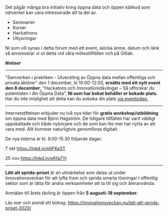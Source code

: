Det pågår många bra initiativ kring öppna data och öppen källkod som nätverket kan vara intresserade att ta del av.
- Seminarier 
- Kurser
- Hackathons
- Utlysningar

Ni som vill synas i detta forum med ett event, skicka ämne, datum och länk så annonserar vi ut detta vid våra mötestillfällen och på Gitlab. 

***Notiser***

****

"Samverkan i praktiken - Utveckling av Öppna data mellan offentliga och privata aktörer" den 1 december, kl 10:00-12:00, **ersätts med ett nytt event den 8 december**; "Hackatons och Innovationstävlingar – Så utforskar du potentialen i din Öppna Data". **Ni som har bokat behåller er bokade plats.**
Har du inte möjlighet att delta kan du avboka din plats [via eventsidan.](https://www.goto10.se/evenemang/hackatons-och-innovationstavlingar/) 



------------------------------------------------------------------------------------------------
Internetstiftelsen erbjuder nu två nya tider för **gratis workshop/utbildning** om öppna data med Björn Hagström. De tidigare tillfällen har varit väldigt uppskattade och både nybörjare och de som kan lite mer har nytta av att vara med. Allt kommer naturligtvis genomföras digitalt.

De nya tiderna är kl. 9.00-15.30 följande dagar:

7 okt
https://lnkd.in/e6FKeST

25 nov
https://lnkd.in/eKfa7Yj

------------------------------------------------------------------------------------------------
**Lätt att sprida-priset** är en utmärkelse som delas ut under Innovationsveckan för att lyfta fram och sprida smarta lösningar i offentlig sektor som är lätta för andra verksamheter att ta till sig och återanvända. 

Anmälan till årets tävling är öppen från **5 augusti-18 september.**

Läs mer och anmäl ett bidrag: https://innovationsveckan.nu/latt-att-sprida-priset-2020/

